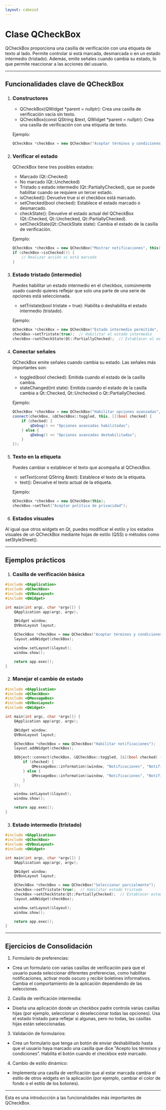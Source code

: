 ```yaml
---
layout: cabeza3
---
```


# Clase QCheckBox
QCheckBox proporciona una casilla de verificación con una etiqueta de texto al lado. Permite controlar si está marcada, desmarcada o en un estado intermedio (tristado). Además, emite señales cuando cambia su estado, lo que permite reaccionar a las acciones del usuario.

***

## Funcionalidades clave de QCheckBox
1. ### Constructores
    - QCheckBox(QWidget *parent = nullptr): Crea una casilla de verificación vacía sin texto.
    - QCheckBox(const QString &text, QWidget *parent = nullptr): Crea una casilla de verificación con una etiqueta de texto.

    Ejemplo:
    ```cpp
    QCheckBox *checkBox = new QCheckBox("Aceptar términos y condiciones", this);
    ```
2. ### Verificar el estado
    QCheckBox tiene tres posibles estados:
    - Marcado (Qt::Checked)
    - No marcado (Qt::Unchecked)
    - Tristado o estado intermedio (Qt::PartiallyChecked), que se puede habilitar cuando se requiere un tercer estado.
    - isChecked(): Devuelve true si el checkbox está marcado.
    - setChecked(bool checked): Establece el estado marcado o desmarcado.
    - checkState(): Devuelve el estado actual del QCheckBox (Qt::Checked, Qt::Unchecked, Qt::PartiallyChecked).
    - setCheckState(Qt::CheckState state): Cambia el estado de la casilla de verificación.

    Ejemplo:
    ```cpp
    QCheckBox *checkBox = new QCheckBox("Mostrar notificaciones", this);
    if (checkBox->isChecked()) {
        // Realizar acción si está marcado
    }
    ```
3. ### Estado tristado (intermedio)
    Puedes habilitar un estado intermedio en el checkbox, comúnmente usado cuando quieres reflejar que solo una parte de una serie de opciones está seleccionada.
    - setTristate(bool tristate = true): Habilita o deshabilita el estado intermedio (tristado).

    Ejemplo:
    ```cpp
    QCheckBox *checkBox = new QCheckBox("Estado intermedio permitido", this);
    checkBox->setTristate(true);  // Habilitar el estado intermedio
    checkBox->setCheckState(Qt::PartiallyChecked);  // Establecer el estado intermedio
    ```
4. ### Conectar señales
    QCheckBox emite señales cuando cambia su estado. Las señales más importantes son:
    - toggled(bool checked): Emitida cuando el estado de la casilla cambia.
    - stateChanged(int state): Emitida cuando el estado de la casilla cambia a Qt::Checked, Qt::Unchecked o Qt::PartiallyChecked.

    Ejemplo:
    ```cpp
    QCheckBox *checkBox = new QCheckBox("Habilitar opciones avanzadas", this);
    connect(checkBox, &QCheckBox::toggled, this, [](bool checked) {
        if (checked) {
            qDebug() << "Opciones avanzadas habilitadas";
        } else {
            qDebug() << "Opciones avanzadas deshabilitadas";
        }
    });
    ```
5. ### Texto en la etiqueta
    Puedes cambiar o establecer el texto que acompaña al QCheckBox.
    - setText(const QString &text): Establece el texto de la etiqueta.
    - text(): Devuelve el texto actual de la etiqueta.

    Ejemplo:
    ```cpp
    QCheckBox *checkBox = new QCheckBox(this);
    checkBox->setText("Aceptar política de privacidad");
    ```
6. ### Estados visuales
Al igual que otros widgets en Qt, puedes modificar el estilo y los estados visuales de un QCheckBox mediante hojas de estilo (QSS) o métodos como setStyleSheet().

***

## Ejemplos prácticos
1. ### Casilla de verificación básica
```cpp
#include <QApplication>
#include <QCheckBox>
#include <QVBoxLayout>
#include <QWidget>

int main(int argc, char *argv[]) {
    QApplication app(argc, argv);

    QWidget window;
    QVBoxLayout layout;

    QCheckBox *checkBox = new QCheckBox("Aceptar términos y condiciones");
    layout.addWidget(checkBox);

    window.setLayout(&layout);
    window.show();

    return app.exec();
}
```
2. ### Manejar el cambio de estado
```cpp
#include <QApplication>
#include <QCheckBox>
#include <QMessageBox>
#include <QVBoxLayout>
#include <QWidget>

int main(int argc, char *argv[]) {
    QApplication app(argc, argv);

    QWidget window;
    QVBoxLayout layout;

    QCheckBox *checkBox = new QCheckBox("Habilitar notificaciones");
    layout.addWidget(checkBox);

    QObject::connect(checkBox, &QCheckBox::toggled, [&](bool checked) {
        if (checked) {
            QMessageBox::information(&window, "Notificaciones", "Notificaciones habilitadas");
        } else {
            QMessageBox::information(&window, "Notificaciones", "Notificaciones deshabilitadas");
        }
    });

    window.setLayout(&layout);
    window.show();

    return app.exec();
}
```
3. ### Estado intermedio (tristado)
```cpp
#include <QApplication>
#include <QCheckBox>
#include <QVBoxLayout>
#include <QWidget>

int main(int argc, char *argv[]) {
    QApplication app(argc, argv);

    QWidget window;
    QVBoxLayout layout;

    QCheckBox *checkBox = new QCheckBox("Seleccionar parcialmente");
    checkBox->setTristate(true);  // Habilitar estado tristado
    checkBox->setCheckState(Qt::PartiallyChecked);  // Establecer estado intermedio
    layout.addWidget(checkBox);

    window.setLayout(&layout);
    window.show();

    return app.exec();
}
```

***

## Ejercicios de Consolidación
1.	Formulario de preferencias:
- Crea un formulario con varias casillas de verificación para que el usuario pueda seleccionar diferentes preferencias, como habilitar notificaciones, activar modo oscuro y recibir boletines informativos. Cambia el comportamiento de la aplicación dependiendo de las selecciones.
2.	Casilla de verificación intermedia:
- Diseña una aplicación donde un checkbox padre controla varias casillas hijas (por ejemplo, seleccionar o deseleccionar todas las opciones). Usa el estado tristado para reflejar si algunas, pero no todas, las casillas hijas están seleccionadas.
3.	Validación de formularios:
- Crea un formulario que tenga un botón de enviar deshabilitado hasta que el usuario haya marcado una casilla que dice "Acepto los términos y condiciones". Habilita el botón cuando el checkbox esté marcado.
4.	Cambio de estilo dinámico:
- Implementa una casilla de verificación que al estar marcada cambia el estilo de otros widgets en la aplicación (por ejemplo, cambiar el color de fondo o el estilo de los botones).

***

Esta es una introducción a las funcionalidades más importantes de QCheckBox.


